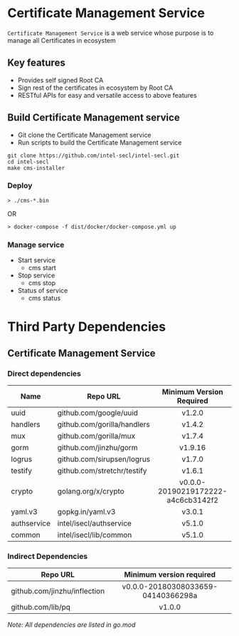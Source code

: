 # Certificate Management Service

`Certificate Management Service` is a web service whose purpose is to manage all Certificates in ecosystem

## Key features
- Provides self signed Root CA
- Sign rest of the certificates in ecosystem by Root CA
- RESTful APIs for easy and versatile access to above features

## Build Certificate Management service

- Git clone the Certificate Management service
- Run scripts to build the Certificate Management service

```shell
git clone https://github.com/intel-secl/intel-secl.git
cd intel-secl
make cms-installer
```

### Deploy
```console
> ./cms-*.bin
```

OR

```console
> docker-compose -f dist/docker/docker-compose.yml up
```

### Manage service
* Start service
    * cms start
* Stop service
    * cms stop
* Status of service
    * cms status

# Third Party Dependencies

## Certificate Management Service

### Direct dependencies

| Name        | Repo URL                    | Minimum Version Required           |
| ----------- | --------------------------- | :--------------------------------: |
| uuid        | github.com/google/uuid      | v1.2.0                             |
| handlers    | github.com/gorilla/handlers | v1.4.2                             |
| mux         | github.com/gorilla/mux      | v1.7.4                             |
| gorm        | github.com/jinzhu/gorm      | v1.9.16                            |
| logrus      | github.com/sirupsen/logrus  | v1.7.0                             |
| testify     | github.com/stretchr/testify | v1.6.1                             |
| crypto      | golang.org/x/crypto         | v0.0.0-20190219172222-a4c6cb3142f2 |
| yaml.v3     | gopkg.in/yaml.v3            | v3.0.1                             |
| authservice | intel/isecl/authservice     | v5.1.0	                         |
| common      | intel/isecl/lib/common      | v5.1.0                             |

### Indirect Dependencies

| Repo URL                     | Minimum version required           |
| -----------------------------| :--------------------------------: |
| github.com/jinzhu/inflection | v0.0.0-20180308033659-04140366298a |
| github.com/lib/pq            | v1.0.0                             |

*Note: All dependencies are listed in go.mod*

